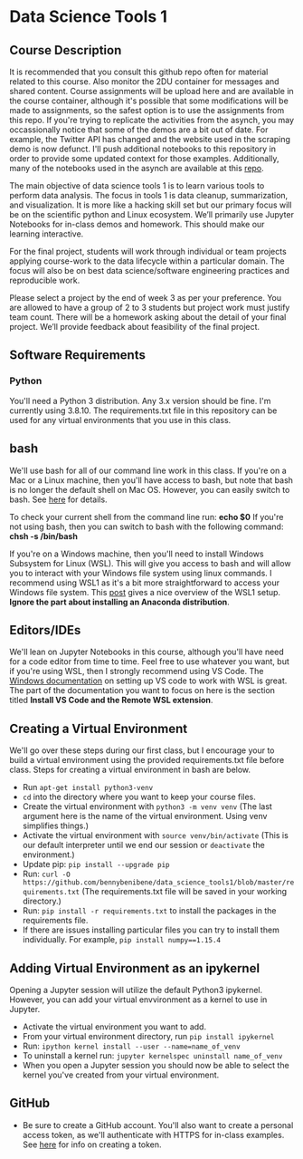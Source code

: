 # Data Science Tools 1

## Course Description

It is recommended that you consult this github repo often for material related to this course.
Also monitor the 2DU container for messages and shared content. Course assignments will be upload here and are available in the course container, although it's possible that some modifications will be made to assignments, so the safest option is to use the assignments from this repo.  If you're trying to replicate the activities from the asynch, you may occassionally notice that some of the demos are a bit out of date.  For example, the Twitter API has changed and the website used in the scraping demo is now defunct.  I'll push additional notebooks to this repository in order to provide some updated context for those examples.  Additionally, many of the notebooks used in the asynch are available at this [repo](https://github.com/wkossekdu/data_science_tools_1).

The main objective of data science tools 1 is to learn various tools to perform data analysis. The focus in tools 1 is data cleanup, summarization, and visualization. It is more like a hacking skill set but our primary focus will be on the scientific python and Linux ecosystem. We’ll primarily use Jupyter Notebooks for in-class demos and homework. This should make our learning interactive.

For the final project, students will work through individual or team projects applying course-work to the data lifecycle within a particular domain. The focus will also be on best data science/software engineering practices and reproducible work.

Please select a project by the end of week 3 as per your preference. You are allowed to have a group of 2 to 3 students but project work must justify team count. There will be a homework asking about the detail of your final project. We’ll provide feedback about feasibility of the final project.

## Software Requirements

### Python

You'll need a Python 3 distribution.  Any 3.x version should be fine.  I'm currently using 3.8.10. The requirements.txt file in this repository can be used for any virtual environments that you use in this class.

## bash 

We'll use bash for all of our command line work in this class. If you're on a Mac or a Linux machine, then you'll have access to bash, but note that bash is no longer the default shell on Mac OS.  However, you can easily switch to bash.  See [here](https://www.howtogeek.com/444596/how-to-change-the-default-shell-to-bash-in-macos-catalina/) for details.  

To check your current shell from the command line run: **echo $0**
If you're not using bash, then you can switch to bash with the following command: **chsh -s /bin/bash**

If you're on a Windows machine, then you'll need to install Windows Subsystem for Linux (WSL).  This will give you access to bash and will allow you to interact with your Windows file system using linux commands. I recommend using WSL1 as it's a bit more straightforward to access your Windows file system.  This [post](https://medium.com/hugo-ferreiras-blog/using-windows-subsystem-for-linux-for-data-science-9a8e68d7610c) gives a nice overview of the WSL1 setup. **Ignore the part about installing an Anaconda distribution**.

## Editors/IDEs

We'll lean on Jupyter Notebooks in this course, although you'll have need for a code editor from time to time. Feel free to use whatever you want, but if you're using WSL, then I strongly recommend using VS Code.  The [Windows documentation](https://docs.microsoft.com/en-us/windows/wsl/tutorials/wsl-vscode) on setting up VS code to work with WSL is great.  The part of the documentation you want to focus on here is the section titled **Install VS Code and the Remote WSL extension**.  

## Creating a Virtual Environment

We'll go over these steps during our first class, but I encourage your to build a virtual environment using the provided requirements.txt file before class.  Steps for creating a virtual environment in bash are below. 

* Run `apt-get install python3-venv`
* `cd` into the directory where you want to keep your course files.
* Create the virtual environment with `python3 -m venv venv` (The last argument here is the name of the virtual environment. Using venv simplifies things.)
* Activate the virtual environment with `source venv/bin/activate` (This is our default interpreter until we end our session or `deactivate` the environment.)
* Update pip: `pip install --upgrade pip`
* Run: `curl -O https://github.com/bennybenibene/data_science_tools1/blob/master/requirements.txt` (The requirements.txt file will be saved in your working directory.)
* Run: `pip install -r requirements.txt` to install the packages in the requirements file.
* If there are issues installing particular files you can try to install them individually.  For example, `pip install numpy==1.15.4`

## Adding Virtual Environment as an ipykernel

Opening a Jupyter session will utilize the default Python3 ipykernel.  However, you can add your virtual envvironment as a kernel to use in Jupyter.

* Activate the virtual environment you want to add.
* From your virtual environment directory, run `pip install ipykernel`
* Run: `ipython kernel install --user --name=name_of_venv`
* To uninstall a kernel run: `jupyter kernelspec uninstall name_of_venv`
* When you open a Jupyter session you should now be able to select the kernel you've created from your virtual environment.

## GitHub

* Be sure to create a GitHub account.  You'll also want to create a personal access token, as we'll authenticate with HTTPS for in-class examples.  See [here](https://docs.github.com/en/authentication/keeping-your-account-and-data-secure/creating-a-personal-access-token) for info on creating a token.